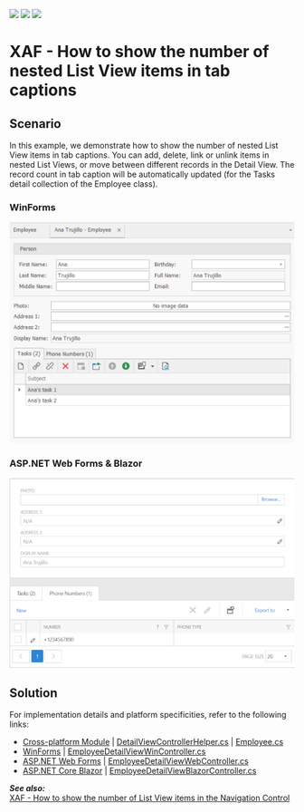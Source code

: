 <!-- default badges list -->
![](https://img.shields.io/endpoint?url=https://codecentral.devexpress.com/api/v1/VersionRange/307963996/22.1.3%2B)
[![](https://img.shields.io/badge/Open_in_DevExpress_Support_Center-FF7200?style=flat-square&logo=DevExpress&logoColor=white)](https://supportcenter.devexpress.com/ticket/details/T943913)
[![](https://img.shields.io/badge/📖_How_to_use_DevExpress_Examples-e9f6fc?style=flat-square)](https://docs.devexpress.com/GeneralInformation/403183)
<!-- default badges end -->

# XAF - How to show the number of nested List View items in tab captions

## Scenario 

In this example, we demonstrate how to show the number of nested List View items in tab captions. You can add, delete, link or unlink items in nested List Views, or move between different records in the Detail View. The record count in tab caption will be automatically updated (for the Tasks detail collection of the Employee class).

### WinForms 

![Win](./media/example-win.png)  

### ASP.NET Web Forms & Blazor 

![Web](./media/example-web.png)  

## Solution 

For implementation details and platform specificities, refer to the following links:
* [Cross-platform Module](./DetailViewTabCount/Module) | [DetailViewControllerHelper.cs](./DetailViewTabCount/Module/CS/DetailViewTabCount.Module/Helpers/DetailViewControllerHelper.cs) | [Employee.cs](./DetailViewTabCount/Module/CS/DetailViewTabCount.Module/BusinessObjects/Employee.cs)
* [WinForms](./DetailViewTabCount/WinForms) | [EmployeeDetailViewWinController.cs](./DetailViewTabCount/WinForms/CS/DetailViewTabCount.Module.Win/Controllers/EmployeeDetailViewWinController.cs)
* [ASP.NET Web Forms](./DetailViewTabCount/ASP.NET/WebForms) | [EmployeeDetailViewWebController.cs](./DetailViewTabCount/ASP.NET/WebForms/CS/DetailViewTabCount.Module.Web/Controllers/EmployeeDetailViewWebController.cs)
* [ASP.NET Core Blazor](./DetailViewTabCount/ASP.NET/Blazor) | [EmployeeDetailViewBlazorController.cs](./DetailViewTabCount/ASP.NET/Blazor/DetailViewTabCount.Module.Blazor/Controllers/EmployeeDetailViewBlazorController.cs)

***See also:***  
[XAF - How to show the number of List View items in the Navigation Control](https://github.com/DevExpress-Examples/XAF-How-to-show-the-number-of-list-view-items-in-the-navigation-control)
